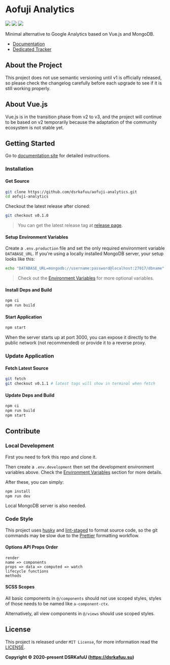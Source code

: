 # Aofuji Analytics

![](https://img.shields.io/github/package-json/v/dsrkafuu/aofuji-analytics)
![](https://img.shields.io/github/workflow/status/dsrkafuu/aofuji-analytics/test)
![](https://img.shields.io/github/license/dsrkafuu/aofuji-analytics)

Minimal alternative to Google Analytics based on Vue.js and MongoDB.

- [Documentation](https://aofuji.ink)
- [Dedicated Tracker](https://github.com/dsrkafuu/aofuji-tracker)

## About the Project

This project does not use semantic versioning until v1 is officially released, so please check the changelog carefully before each upgrade to see if it is still working properly.

## About Vue.js

Vue.js is in the transition phase from v2 to v3, and the project will continue to be based on v2 temporarily because the adaptation of the community ecosystem is not stable yet.

## Getting Started

Go to [documentation site](https://aofuji.ink) for detailed instructions.

### Installation

#### Get Source

```sh
git clone https://github.com/dsrkafuu/aofuji-analytics.git
cd aofuji-analytics
```

Checkout the latest release after cloned:

```sh
git checkout v0.1.0
```

> You can get the latest release tag at [release page](https://github.com/dsrkafuu/aofuji-analytics/releases).

#### Setup Environment Variables

Create a `.env.production` file and set the only required environment variable `DATABASE_URL`. If you're using a locally installed MongoDB server, your setup looks like this:

```sh
echo "DATABASE_URL=mongodb://username:password@localhost:27017/dbname" > .env.production
```

> Check out the [Environment Variables](environment-variables) for more optional variables.

#### Install Deps and Build

```sh
npm ci
npm run build
```

#### Start Application

```sh
npm start
```

When the server starts up at port 3000, you can expose it directly to the public network (not recommended) or provide it to a reverse proxy.

### Update Application

#### Fetch Latest Source

```sh
git fetch
git checkout v0.1.1 # latest tags will show in terminal when fetch
```

#### Update Deps and Build

```sh
npm ci
npm run build
npm start
```

## Contribute

### Local Development

First you need to fork this repo and clone it.

Then create a `.env.development` then set the development environment variables above. Check the [Environment Variables](environment-variables) section for more details.

After these, you can simply:

```sh
npm install
npm run dev
```

Local MongoDB server is also needed.

### Code Style

This project uses [husky](https://github.com/typicode/husky) and [lint-staged](https://github.com/okonet/lint-staged) to format source code, so the git commands may be slow due to the [Prettier](https://prettier.io) formatting workflow.

#### Options API Props Order

```
render
name => components
props => data => computed => watch
lifecycle functions
methods
```

#### SCSS Scopes

All basic components in `@/components` should not use scoped styles, styles of those needs to be named like `a-component-ctx`.

Alternatively, all view components in `@/views` should use scoped styles.

## License

This project is released under `MIT License`, for more information read the [LICENSE](https://github.com/dsrkafuu/aofuji-analytics/blob/main/LICENSE).

**Copyright © 2020-present DSRKafuU (<https://dsrkafuu.su>)**
